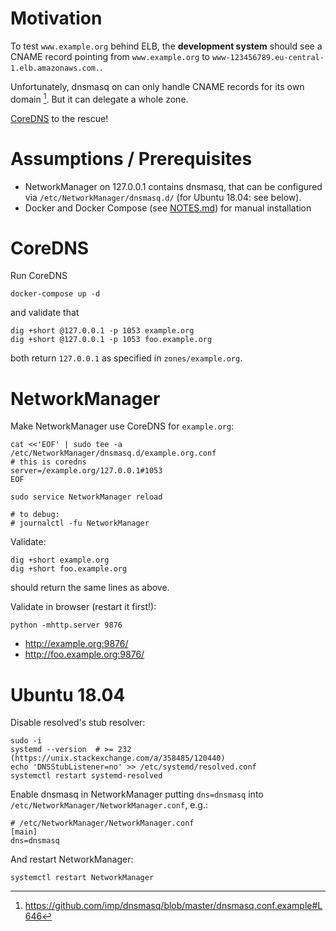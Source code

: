 # Motivation
To test `www.example.org` behind ELB, the **development system** should see a
CNAME record pointing from `www.example.org` to
`www-123456789.eu-central-1.elb.amazonaws.com.`.

Unfortunately, dnsmasq on can only handle CNAME records for its own domain [^1].
But it can delegate a whole zone.

[CoreDNS](https://coredns.io/manual/toc/#setups) to the rescue!

[^1]: https://github.com/imp/dnsmasq/blob/master/dnsmasq.conf.example#L646


# Assumptions / Prerequisites
- NetworkManager on 127.0.0.1 contains dnsmasq, that can be configured via
  `/etc/NetworkManager/dnsmasq.d/` (for Ubuntu 18.04: see below).
- Docker and Docker Compose (see [NOTES.md](NOTES.md)) for manual installation


# CoreDNS
Run CoreDNS
```
docker-compose up -d
```

and validate that
```
dig +short @127.0.0.1 -p 1053 example.org
dig +short @127.0.0.1 -p 1053 foo.example.org
```
both return `127.0.0.1` as specified in `zones/example.org`.


# NetworkManager
Make NetworkManager use CoreDNS for `example.org`:
```
cat <<'EOF' | sudo tee -a /etc/NetworkManager/dnsmasq.d/example.org.conf
# this is coredns
server=/example.org/127.0.0.1#1053
EOF

sudo service NetworkManager reload

# to debug:
# journalctl -fu NetworkManager
```

Validate:
```
dig +short example.org
dig +short foo.example.org
```
should return the same lines as above.

Validate in browser (restart it first!):
```
python -mhttp.server 9876
```
- http://example.org:9876/
- http://foo.example.org:9876/


# Ubuntu 18.04
Disable resolved's stub resolver:
```
sudo -i
systemd --version  # >= 232 (https://unix.stackexchange.com/a/358485/120440)
echo 'DNSStubListener=no' >> /etc/systemd/resolved.conf
systemctl restart systemd-resolved
```

Enable dnsmasq in NetworkManager putting `dns=dnsmasq` into
`/etc/NetworkManager/NetworkManager.conf`, e.g.:
```
# /etc/NetworkManager/NetworkManager.conf
[main]
dns=dnsmasq
```

And restart NetworkManager:
```
systemctl restart NetworkManager
```
